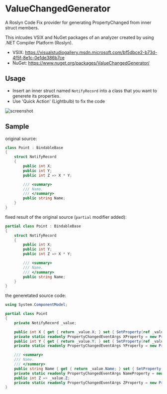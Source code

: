 # ValueChangedGenerator

A Roslyn Code Fix provider for generating PropertyChanged from inner struct members.

This inlcudes VSIX and NuGet packages of an analyzer created by using .NET Compiler Platform (Roslyn).

- VSIX: https://visualstudiogallery.msdn.microsoft.com/bf5dbce2-b73d-4f5f-8e1c-0e1de386b7ce
- NuGet: https://www.nuget.org/packages/ValueChangedGenerator/

## Usage

- Insert an inner struct named `NotifyRecord` into a class that you want to generete its properties.
- Use 'Quick Action' (Lightbulb) to fix the code

![screenshot](https://github.com/ufcpp/ValueChangedGenerator/blob/master/ValueChangedGenerator/ValueChangedGenerator/ValueChangedGenerator.Vsix/Screenshot.png)

## Sample

original source: 

```cs
class Point : BindableBase
{
    struct NotifyRecord
    {
        public int X;
        public int Y;
        public int Z => X * Y;

        /// <summary>
        /// Name.
        /// </summary>
        public string Name;
    }
}
```

fixed result of the original source (`partial` modifier added):

```cs
partial class Point : BindableBase
{
    struct NotifyRecord
    {
        public int X;
        public int Y;
        public int Z => X * Y;

        /// <summary>
        /// Name.
        /// </summary>
        public string Name;
    }
}
```

the generetated source code:

```cs
using System.ComponentModel;

partial class Point
{
    private NotifyRecord _value;

    public int X { get { return _value.X; } set { SetProperty(ref _value.X, value, XProperty); OnPropertyChanged(ZProperty); } }
    private static readonly PropertyChangedEventArgs XProperty = new PropertyChangedEventArgs(nameof(X));
    public int Y { get { return _value.Y; } set { SetProperty(ref _value.Y, value, YProperty); OnPropertyChanged(ZProperty); } }
    private static readonly PropertyChangedEventArgs YProperty = new PropertyChangedEventArgs(nameof(Y));

    /// <summary>
    /// Name.
    /// </summary>
    public string Name { get { return _value.Name; } set { SetProperty(ref _value.Name, value, NameProperty); } }
    private static readonly PropertyChangedEventArgs NameProperty = new PropertyChangedEventArgs(nameof(Name));
    public int Z => _value.Z;
    private static readonly PropertyChangedEventArgs ZProperty = new PropertyChangedEventArgs(nameof(Z));
}
```

